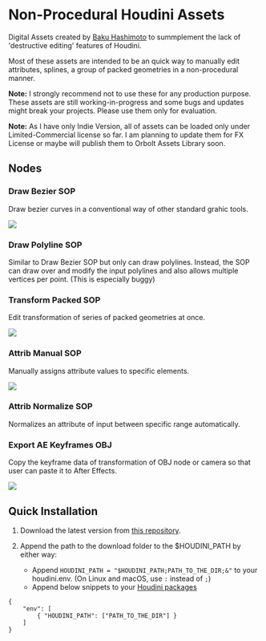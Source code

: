 # Non-Procedural Houdini Assets

Digital Assets created by [Baku Hashimoto](https://baku89.com) to summplement the lack of 'destructive editing' features of Houdini.

Most of these assets are intended to be an quick way to manually edit attributes, splines, a group of packed geometries in a non-procedural manner.

**Note:** I strongly recommend not to use these for any production purpose. These assets are still working-in-progress and some bugs and updates might break your projects. Please use them only for evaluation.

**Note:** As I have only Indie Version, all of assets can be loaded only under Limited-Commercial license so far. I am planning to update them for FX License or maybe will publish them to Orbolt Assets Library soon.

## Nodes

### Draw Bezier SOP

Draw bezier curves in a conventional way of other standard grahic tools.

![](./previews/draw_bezier.gif)

### Draw Polyline SOP

Similar to Draw Bezier SOP but only can draw polylines. Instead, the SOP can draw over and modify the input polylines and also allows multiple vertices per point. (This is especially buggy)

### Transform Packed SOP

Edit transformation of series of packed geometries at once.

![](./previews/transform_packed.gif)

### Attrib Manual SOP

Manually assigns attribute values to specific elements.

![](./previews/attrib_manual.gif)

### Attrib Normalize SOP

Normalizes an attribute of input between specific range automatically.

### Export AE Keyframes OBJ

Copy the keyframe data of transformation of OBJ node or camera so that user can paste it to After Effects.

![](./previews/export_ae_keyframes.gif)

## Quick Installation

1. Download the latest version from [this repository](https://github.com/baku89/baku-hda/archive/master.zip).
1. Append the path to the download folder to the \$HOUDINI_PATH by either way:

   - Append `HOUDINI_PATH = "$HOUDINI_PATH;PATH_TO_THE_DIR;&"` to your houdini.env. (On Linux and macOS, use `:` instead of `;`)
   - Append below snippets to your [Houdini packages](https://www.sidefx.com/docs/houdini/ref/plugins.html)

```
{
	"env": [
		{ "HOUDINI_PATH": ["PATH_TO_THE_DIR"] }
	]
}
```
